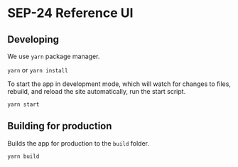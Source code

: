 # SEP-24 Reference UI

## Developing

We use `yarn` package manager.

`yarn` or `yarn install`

To start the app in development mode, which will watch for changes to files,
rebuild, and reload the site automatically, run the start script.

`yarn start`

## Building for production

Builds the app for production to the `build` folder.

`yarn build`
